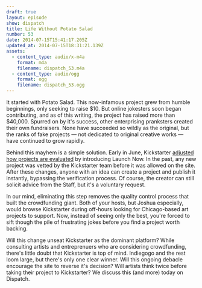 ```yaml
---
draft: true
layout: episode
show: dispatch
title: Life Without Potato Salad
number: 53
date: 2014-07-15T15:41:17.205Z
updated_at: 2014-07-15T18:31:21.139Z
assets:
  - content_type: audio/x-m4a
    format: m4a
    filename: dispatch_53.m4a
  - content_type: audio/ogg
    format: ogg
    filename: dispatch_53.ogg
---
```

It started with Potato Salad. This now-infamous project grew from humble beginnings, only seeking to raise $10. But online jokesters soon began contributing, and as of this writing, the project has raised more than $40,000. Spurred on by it's success, other enterprising pranksters created their own fundraisers. None have succeeded so wildly as the original, but the ranks of fake projects &mdash; not dedicated to original creative works &mdash; have continued to grow rapidly.

Behind this mayhem is a simple solution. Early in June, Kickstarter [adjusted how projects are evaluated](https://www.kickstarter.com/blog/introducing-launch-now-and-simplified-rules-0) by introducing Launch Now. In the past, any new project was vetted by the Kickstarter team before it was allowed on the site. After these changes, anyone with an idea can create a project and publish it instantly, bypassing the verification process. Of course, the creator can still solicit advice from the Staff, but it's a voluntary request.

In our mind, eliminating this step removes the quality control process that built the crowdfunding giant. Both of your hosts, but Joshua especially, would browse Kickstarter during off-hours looking for Chicago-based art projects to support. Now, instead of seeing only the best, you're forced to sift though the pile of frustrating jokes before you find a project worth backing.

Will this change unseat Kickstarter as the dominant platform? While consulting artists and entreprenuers who are considering crowdfunding, there's little doubt that Kickstarter is top of mind. Indiegogo and the rest loom large, but there's only one clear winner. Will this ongoing debacle encourage the site to reverse it's decision? Will artists think twice before taking their project to Kickstarter? We discuss this (and more) today on Dispatch.